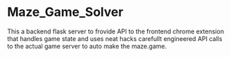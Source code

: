 # Maze_Game_Solver
This a backend flask server to frovide API to the frontend chrome extension that handles game state and uses neat hacks carefullt engineered API calls to the actual game server to auto make the maze.game.
